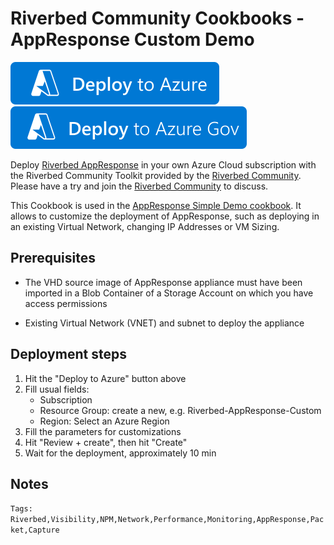 # Riverbed Community Cookbooks - AppResponse Custom Demo

[![Deploy to Azure](https://raw.githubusercontent.com/Azure/azure-quickstart-templates/master/1-CONTRIBUTION-GUIDE/images/deploytoazure.svg?sanitize=true)](https://portal.azure.com/#create/Microsoft.Template/uri/https%3A%2F%2Fraw.githubusercontent.com%2Friverbed%2FRiverbed-Community-Toolkit%2Fmaster%2FAppResponse%2FAzure-Cloud-Cookbooks%2F102-appresponse-custom%2Fazuredeploy.json) [![Deploy to Azure Gov](https://raw.githubusercontent.com/Azure/azure-quickstart-templates/master/1-CONTRIBUTION-GUIDE/images/deploytoazuregov.svg?sanitize=true)](https://portal.azure.us/#create/Microsoft.Template/uri/https%3A%2F%2Fraw.githubusercontent.com%2Friverbed%2FRiverbed-Community-Toolkit%2Fmaster%2FAppResponse%2FAzure-Cloud-Cookbooks%2F102-appresponse-custom%2Fazuredeploy.json)

Deploy [Riverbed AppResponse](https://www.riverbed.com/products/npm/netim.html) in your own Azure Cloud subscription with the Riverbed Community Toolkit provided by the [Riverbed Community](https://community.riverbed.com/).
Please have a try and join the [Riverbed Community](https://community.riverbed.com/) to discuss.

This Cookbook is used in the [AppResponse Simple Demo cookbook](../101-appresponse-simple-demo). It allows to customize the deployment of AppResponse, such as deploying in an existing Virtual Network, changing IP Addresses or VM Sizing.

## Prerequisites

- The VHD source image of AppResponse appliance must have been imported in a Blob Container of a Storage Account on which you have access permissions

- Existing Virtual Network (VNET) and subnet to deploy the appliance

## Deployment steps

1. Hit the "Deploy to Azure" button above
2. Fill usual fields:
    - Subscription
    - Resource Group: create a new, e.g. Riverbed-AppResponse-Custom
    - Region: Select an Azure Region
3. Fill the parameters for customizations
4. Hit "Review + create", then hit "Create"
5. Wait for the deployment, approximately 10 min

## Notes

`Tags: Riverbed,Visibility,NPM,Network,Performance,Monitoring,AppResponse,Packet,Capture`

